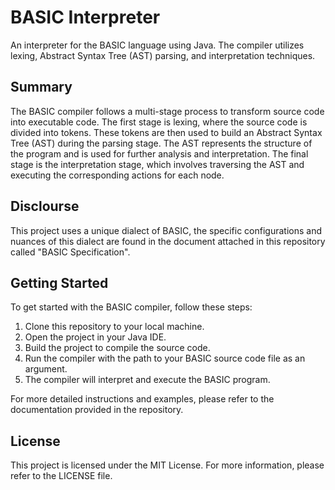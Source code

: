 # BASIC Interpreter

An interpreter for the BASIC language using Java. The compiler utilizes lexing, Abstract Syntax Tree (AST) parsing, and interpretation techniques.

## Summary

The BASIC compiler follows a multi-stage process to transform source code into executable code. The first stage is lexing, where the source code is divided into tokens. These tokens are then used to build an Abstract Syntax Tree (AST) during the parsing stage. The AST represents the structure of the program and is used for further analysis and interpretation. The final stage is the interpretation stage, which involves traversing the AST and executing the corresponding actions for each node. 

## Disclourse

This project uses a unique dialect of BASIC, the specific configurations and nuances of this dialect are found in the document attached in this repository called "BASIC Specification".

## Getting Started

To get started with the BASIC compiler, follow these steps:

1. Clone this repository to your local machine.
2. Open the project in your Java IDE.
3. Build the project to compile the source code.
4. Run the compiler with the path to your BASIC source code file as an argument.
5. The compiler will interpret and execute the BASIC program.

For more detailed instructions and examples, please refer to the documentation provided in the repository.


## License

This project is licensed under the MIT License. For more information, please refer to the LICENSE file.
